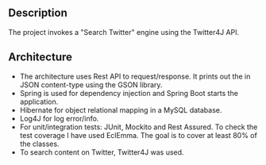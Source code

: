 ## Description

The project invokes a "Search Twitter" engine using the Twitter4J API. 

## Architecture
- The architecture uses Rest API to request/response. It prints out the in JSON content-type using the GSON library.
- Spring is used for dependency injection and Spring Boot starts the application.
- Hibernate for object relational mapping in a MySQL database.
- Log4J for log error/info.
- For unit/integration tests: JUnit, Mockito and Rest Assured. To check the test coverage I have used EclEmma. The goal is to cover at least 80% of the classes.
- To search content on Twitter, Twitter4J was used.